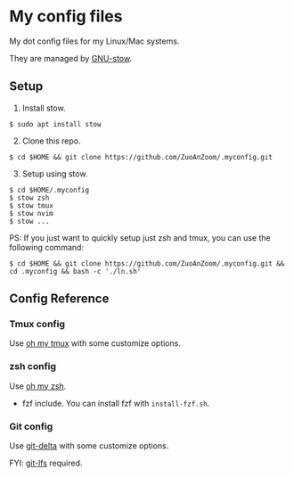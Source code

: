 # My config files


My dot config files for my Linux/Mac systems.

They are managed by [GNU-stow](https://www.gnu.org/software/stow/).


## Setup

1. Install stow.
```shell
$ sudo apt install stow
```

2. Clone this repo.
```shell
$ cd $HOME && git clone https://github.com/ZuoAnZoom/.myconfig.git
```

3. Setup using stow.
```shell
$ cd $HOME/.myconfig
$ stow zsh
$ stow tmux
$ stow nvim
$ stow ...
```


PS: If you just want to quickly setup just zsh and tmux, you can use the following command:
```shell
$ cd $HOME && git clone https://github.com/ZuoAnZoom/.myconfig.git && cd .myconfig && bash -c './ln.sh'
```


## Config Reference

### Tmux config
Use [oh my tmux](https://github.com/gpakosz/.tmux) with some customize options.


### zsh config
Use [oh my zsh](https://ohmyz.sh).

- fzf include. You can install fzf with `install-fzf.sh`.


### Git config
Use [git-delta](https://github.com/dandavison/delta) with some customize options.

FYI: [git-lfs](https://git-lfs.com/) required.
